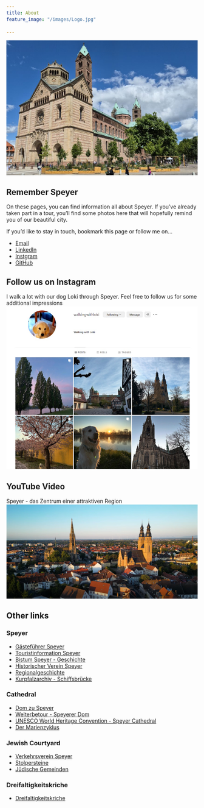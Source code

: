 ```yaml
---
title: About
feature_image: "/images/Logo.jpg"

---
```

![Speyer Dom](/images/Screenshot-2024-11-04-141820.png)

## Remember Speyer
On these pages, you can find information all about Speyer.
If you’ve already taken part in a tour, you’ll find some photos here that will hopefully remind you of our beautiful city.

If you’d like to stay in touch, bookmark this page or follow me on...
* [Email](mailto:speyer@bruchelt.de) 
* [LinkedIn](https://de.linkedin.com/in/holger-bruchelt)
* [Instgram](https://www.instagram.com/walkingwithloki/)
* [GitHub](https://github.com/hobru)

## Follow us on Instagram
I walk a lot with our dog Loki through Speyer. Feel free to follow us for some additional impressions  
[![Walking with Loki](/images/WalkingWithLoki.jpg)](https://www.instagram.com/walkingwithloki/)


## YouTube Video 
Speyer - das Zentrum einer attraktiven Region
[![Speyer - das Zentrum einer attraktiven Region](/images/SpeyerYT.jpg)](https://www.youtube.com/watch?v=yVbUoq1ZhXA)

## Other links
### Speyer
* [Gästeführer Speyer](http://xn--stadtfhrung-speyer-r6b.de/index.php) 
* [Touristinformation Speyer](https://www.speyer.de/en/tourism/)
* [Bistum Speyer - Geschichte](https://www.bistum-speyer.de/bistum/geschichte/ueberblick/)
* [Historischer Verein Speyer](http://historischer-verein-speyer.de/?page_id=225)
* [Regionalgeschichte](https://www.regionalgeschichte.net/index.php?id=14974)
* [Kurpfalzarchiv - Schiffsbrücke](https://www.kurpfalzarchiv.de/die-schiffsbruecke-von-speyer/)

### Cathedral
* [Dom zu Speyer](https://www.dom-zu-speyer.de/)
* [Welterbetour - Speyerer Dom](https://www.welterbetour.de/speyerer-dom)
* [UNESCO World Heritage Convention - Speyer Cathedral](https://whc.unesco.org/en/list/168/)
* [Der Marienzyklus](https://www.dom-zu-speyer.de/bauwerk/marienzyklus/)

### Jewish Courtyard
* [Verkehrsverein Speyer](https://www.verkehrsverein-speyer.de/judenhof)
* [Stolpersteine](https://www.stolpersteine-speyer.com)
* [Jüdische Gemeinden](https://www.jüdische-gemeinden.de/index.php/gemeinden/s-t/1835-speyer-rheinland-pfalz)

### Dreifaltigkeitskriche
* [Dreifaltigkeitskriche](http://www.dreifaltigkeit-speyer.de)

